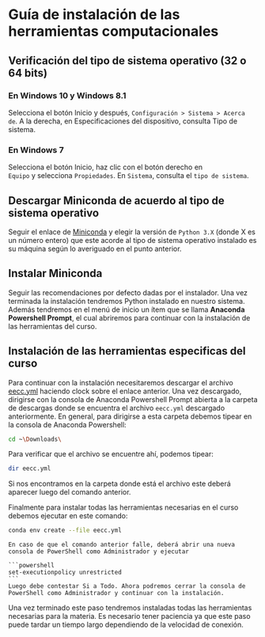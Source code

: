 # Guía de instalación de las herramientas computacionales

## Verificación del tipo de sistema operativo (32 o 64 bits)

### En Windows 10 y Windows 8.1

Selecciona el botón Inicio y después, ``Configuración > Sistema > Acerca de``. A la derecha, en Especificaciones del dispositivo, consulta Tipo de sistema.

### En Windows 7

Selecciona el botón Inicio, haz clic con el botón derecho en  
``Equipo`` y selecciona `Propiedades`. En `Sistema`, consulta el `tipo de sistema`.

## Descargar Miniconda de acuerdo al tipo de sistema operativo

Seguir el enlace de [Miniconda](https://docs.conda.io/en/latest/miniconda.html) y elegir la versión de `Python 3.X` (donde X es un número entero) que este acorde al tipo de sistema operativo instalado es su máquina según lo averiguado en el punto anterior.

## Instalar Miniconda

Seguir las recomendaciones por defecto dadas por el instalador. Una vez terminada la instalación tendremos Python instalado en nuestro sistema. Además tendremos en el menú de inicio un ítem
que se llama **Anaconda Powershell Prompt**, el cual abriremos para continuar con la instalación de las herramientas del curso.



## Instalación de las herramientas especificas del curso

Para continuar con la instalación necesitaremos descargar el archivo [eecc.yml](https://drive.google.com/file/d/1iM5ek6PpSaf1t52QbAi_dWPjV-lvdqVK/view?usp=sharing) haciendo clock sobre el enlace anterior. Una vez descargado, dirigirse con la consola de Anaconda Powershell Prompt abierta a la carpeta de descargas donde se encuentra el archivo `eecc.yml` descargado anteriormente. En general, para dirigirse a esta carpeta debemos tipear en la consola de Anaconda Powershell:

```bash
cd ~\Downloads\
```

Para verificar que el archivo se encuentre ahí, podemos tipear:

```bash
dir eecc.yml
```

Si nos encontramos en la carpeta donde está el archivo este deberá aparecer luego del comando anterior.

Finalmente para instalar todas las herramientas necesarias en el curso debemos ejecutar en este comando:

```bash
conda env create --file eecc.yml
```

````{warning} 
En caso de que el comando anterior falle, deberá abrir una nueva consola de PowerShell como Administrador y ejecutar

```powershell
set-executionpolicy unrestricted
```
Luego debe contestar Si a Todo. Ahora podremos cerrar la consola de PowerShell como Administrador y continuar con la instalación.
````

Una vez terminado este paso tendremos instaladas todas las herramientas necesarias para la materia. Es necesario tener paciencia ya que este paso puede tardar un tiempo largo dependiendo de la velocidad de conexión. 

